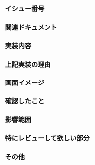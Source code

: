 ## イシュー番号
<!-- 例
- close #1
-->


## 関連ドキュメント
<!--
レビュワーや本PRを見る人に向けて、設計書などの関連するドキュメントがあったらリンクを貼ってください
-->


## 実装内容
<!-- 例
- リンクの連続クリックを防止するjsの作成
- jsの関数を呼び出し、ちょこチャレHOMEのキービジュアルとバナーの連続クリックを防止する
-->


## 上記実装の理由
<!-- 例
色々と試しましたが、hrefによるページ遷移とonclickによる処理が競合するため、どの方法もうまくいきませんでした。
そこで、buttonタグにし、js内でページ遷移をする方法を取りました。
-->


## 画面イメージ
<!-- FigmaへのリンクでOKです。 -->


## 確認したこと
<!-- 例
- チェックリスト
- 動作確認のスクリーンショット（before/after）
- 画面の収録動画（before/after）
- 自動テストの結果

※「動作確認しました」や「ローカルでチェックしました」などのコメントは、レビュワー目線で意味がないのでやめましょう
-->


## 影響範囲
<!--
実装の背景、修正内容、影響範囲などをQAチームに伝わる言葉で記載してください
-->


## 特にレビューして欲しい部分
<!-- 例
単なるリンク遷移にaタグを使わず、jsで行うのはバグの温床になりかねません。
ただ他に解決策が見つからず、PMと相談した上でやむを得ずこの実装にしました。
念入りにQAを行い、動作に問題ないことを確認します。もし他に良い方法があればご指摘ください。
-->


## その他
<!-- その他関連する情報があれば記載してください -->


